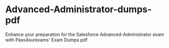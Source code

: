 # Advanced-Administrator-dumps-pdf
Enhance your preparation for the Salesforce Advanced-Administrator exam with Pass4surexams' Exam Dumps pdf

